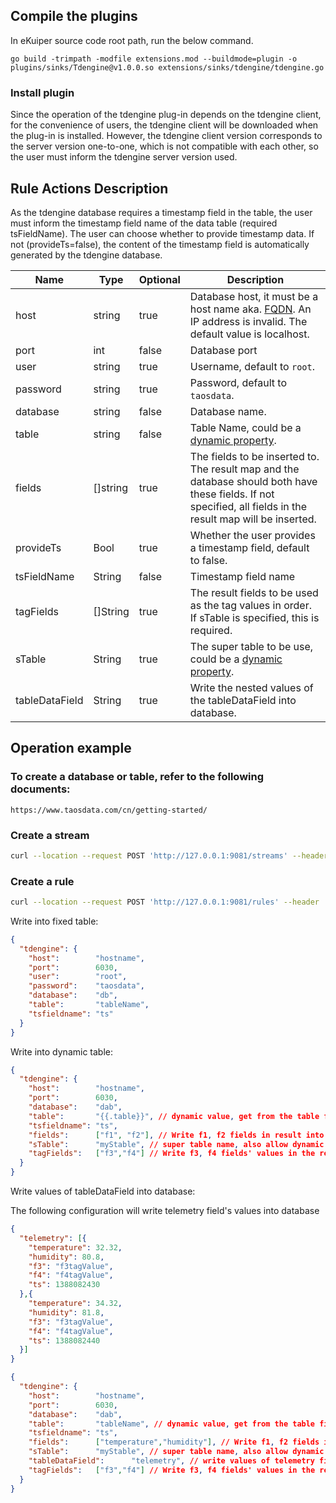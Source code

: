 ## Compile the plugins

In eKuiper source code root path, run the below command.

```shell
go build -trimpath -modfile extensions.mod --buildmode=plugin -o plugins/sinks/Tdengine@v1.0.0.so extensions/sinks/tdengine/tdengine.go
```
### Install plugin

Since the operation of the tdengine plug-in depends on the tdengine client, for the convenience of users, the tdengine client will be downloaded when the plug-in is installed. However, the tdengine client version corresponds to the server version one-to-one, which is not compatible with each other, so the user must inform the tdengine server version used.

## Rule Actions Description

As the tdengine database requires a timestamp field in the table, the user must inform the timestamp field name of the data table (required tsFieldName). The user can choose whether to provide timestamp data. If not (provideTs=false), the content of the timestamp field is automatically generated by the tdengine database.

| Name           | Type     | Optional | Description                                                                                                                                                      |
|----------------|----------|----------|------------------------------------------------------------------------------------------------------------------------------------------------------------------|
| host           | string   | true     | Database host, it must be a host name aka. [FQDN](https://www.taosdata.com/blog/2020/09/11/1824.html). An IP address is invalid. The default value is localhost. |
| port           | int      | false    | Database port                                                                                                                                                    |
| user           | string   | true     | Username, default to `root`.                                                                                                                                     |
| password       | string   | true     | Password, default to `taosdata`.                                                                                                                                 |
| database       | string   | false    | Database name.                                                                                                                                                   |
| table          | string   | false    | Table Name, could be a [dynamic property](../../overview.md#dynamic-properties).                                                                                 |
| fields         | []string | true     | The fields to be inserted to. The result map and the database should both have these fields. If not specified, all fields in the result map will be inserted.    |
| provideTs      | Bool     | true     | Whether the user provides a timestamp field, default to false.                                                                                                   |
| tsFieldName    | String   | false    | Timestamp field name                                                                                                                                             |
| tagFields      | []String | true     | The result fields to be used as the tag values in order. If sTable is specified, this is required.                                                               |
| sTable         | String   | true     | The super table to be use, could be a [dynamic property](../../overview.md#dynamic-properties).                                                                  |
| tableDataField | String   | true     | Write the nested values of the tableDataField into database.                                                                                                     |

## Operation example

### To create a database or table, refer to the following documents:

```http
https://www.taosdata.com/cn/getting-started/
```

### Create a stream

```bash
curl --location --request POST 'http://127.0.0.1:9081/streams' --header 'Content-Type:application/json' --data '{"sql":"create stream demoStream(time string, age BIGINT) WITH ( DATASOURCE = \"device/+/message\", FORMAT = \"json\");"}'
```

### Create a rule

```bash
curl --location --request POST 'http://127.0.0.1:9081/rules' --header 'Content-Type:application/json' --data '{"id":"demoRule","sql":"SELECT * FROM demoStream;","actions":[{"tdengine":{"provideTs":true,"tsFieldName":"time","port":0,"ip":"127.0.0.1","user":"root","password":"taosdata","database":"dbName","table":"tableName","fields":["time","age"]}}]}'
```

Write into fixed table:

```json
{
  "tdengine": {
    "host":        "hostname",
    "port":        6030,
    "user":        "root",
    "password":    "taosdata",
    "database":    "db",
    "table":       "tableName",
    "tsfieldname": "ts"
  }
}
```

Write into dynamic table:

```json lines
{
  "tdengine": {
    "host":        "hostname",
    "port":        6030,
    "database":    "dab",
    "table":       "{{.table}}", // dynamic value, get from the table field of the result
    "tsfieldname": "ts",
    "fields":      ["f1", "f2"], // Write f1, f2 fields in result into f1, f2 columns in the db
    "sTable":      "myStable", // super table name, also allow dynamic
    "tagFields":   ["f3","f4"] // Write f3, f4 fields' values in the result as tags in order
  }
}
```


Write values of tableDataField into database:

The following configuration will write telemetry field's values into database 

```json
{
  "telemetry": [{
    "temperature": 32.32,
    "humidity": 80.8,
    "f3": "f3tagValue",
    "f4": "f4tagValue",
    "ts": 1388082430
  },{
    "temperature": 34.32,
    "humidity": 81.8,
    "f3": "f3tagValue",
    "f4": "f4tagValue",
    "ts": 1388082440
  }]
}
```

```json lines
{
  "tdengine": {
    "host":        "hostname",
    "port":        6030,
    "database":    "dab",
    "table":       "tableName", // dynamic value, get from the table field of the result
    "tsfieldname": "ts",
    "fields":      ["temperature","humidity"], // Write f1, f2 fields in result into f1, f2 columns in the db
    "sTable":      "myStable", // super table name, also allow dynamic
    "tableDataField":      "telemetry", // write values of telemetry field into database
    "tagFields":   ["f3","f4"] // Write f3, f4 fields' values in the result as tags in order
  }
}
```